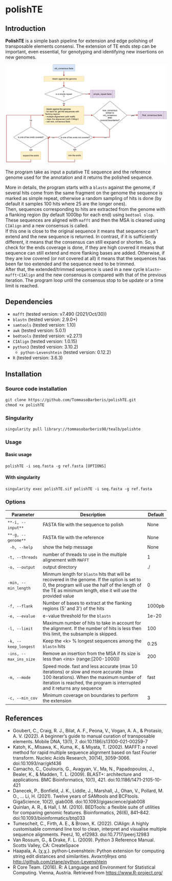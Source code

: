 # polishTE

## Introduction

**PolishTE** is a simple bash pipeline for extension and edge polishing of transposable elements consensi. The extension of TE ends step can be important, even essential, for genotyping and identifying new insertions on new genomes.

![](assets/workflow.svg)

The program take as input a putative TE sequence and the reference genome used for the annotation and it returns the polished sequence. 

More in details, the program starts with a `blastn` against the genome, if several hits come from the same fragment on the genome the sequence is marked as simple repeat, otherwise a random sampling of hits is done (by default it samples 100 hits where 25 are the longer ones). <br>
Then, sequences corresponding to hits are extracted from the genome with a flanking region (by default 1000bp for each end) using `bedtool slop`. These sequences are aligned with `mafft` and then the MSA is cleaned using `CIAlign` and a new consensus is called. <br>
If this one is close to the original sequence it means that sequence can't extend and the new sequence is returned. In contrast, if it is sufficiently different, it means that the consensus can still expand or shorten. So, a check for the ends coverage is done, if they are high covered it means that sequence can still extend and more flanking bases are added. Otherwise, if they are low covered (or not covered at all) it means that the sequences has been far too extended and the sequence need to be trimmed. <br>
After that, the extended/trimmed sequence is used in a new cycle `blastn`-`mafft`-`CIAlign` and the new consensus is compared with that of the previous iteration. The program loop until the consensus stop to be update or a time limit is reached.


## Dependencies

- `mafft` (tested version: v7.490 (2021/Oct/30))
- `blastn` (tested version: 2.9.0+)
- `samtools` (tested version: 1.10)
- `awk` (tested version: 5.0.1)
- `bedtools` (tested version: v2.27.1)
- `CIAlign` (tested version: 1.0.15)
- `python3` (tested version: 3.10.2)
    - `python-Levenshtein` (tested version: 0.12.2)
- `R` (tested version: 3.6.3)


## Installation

### Source code installation

```
git clone https://github.com/TommasoBarberis/polishTE.git
chmod +x polishTE
```

### Singularity

```
singularity pull library://tommasobarberis98/tealb/polishte
```

### Usage

#### Basic usage

```
polishTE -i seq.fasta -g ref.fasta [OPTIONS]
```

#### With singularity

```
singularity exec polishTE.sif polishTE -i seq.fasta -g ref.fasta
```

### Options

| Parameter | Description | Default |
| --------- | ----------- | ------- |
| `**-i, --input**` | FASTA file with the sequence to polish | None |
| `**-g, --genome**` | FASTA file with the reference | None |
|` -h, --help` | show the help message | None |
| `-t, --threads` | number of threads to use in the multiple alignement with `MAFFT` | 1 |
| `-o, --output` | output directory | ./ |
| `-min, --min_length` | Minmum length for `blastn` hits that will be recovered in the genome. If the option is set to 0, the program will use the half of the length of the TE as minimum length, else it will use the provided value | 0 |
| `-f, --flank`| Number of bases to extract at the flanking regions (5' and 3') of the hits | 1000pb |
| `-e, --evalue` | e-value threshold for the `blastn`| 1e-20 |
| `-l, --limit` | Maximum number of hits to take in account for the alignment. If the number of hits is less then this limit, the subsample is skipped. | 100 |
| `-k, --keep_longest` | Keep the \<k> % longest sequences among the `blastn` hits | 0.25 |
| `-ins, --max_ins_size` | Remove an insertion from the MSA if its size is less than \<ins> (range:[200-1000]) | 200 |
| `-m, --mode` | Speed mode. fast and less accurate (max 10 iterations) or slow and more accurate (max 100 iterations). When the maximum number of iteration is reached, the program is interrupted and it returns any sequence | fast |
| `-c, --min_cov` | Minimum coverage on boundaries to perform the extension | 3 |



## References

- Goubert, C., Craig, R. J., Bilat, A. F., Peona, V., Vogan, A. A., & Protasio, A. V. (2022). A beginner’s guide to manual curation of transposable elements. Mobile DNA, 13(1), 7. doi:10.1186/s13100-021-00259-7
- Katoh, K., Misawa, K., Kuma, K., & Miyata, T. (2002). MAFFT: a novel method for rapid multiple sequence alignment based on fast Fourier transform. Nucleic Acids Research, 30(14), 3059–3066. doi:10.1093/nar/gkf436
- Camacho, C., Coulouris, G., Avagyan, V., Ma, N., Papadopoulos, J., Bealer, K., & Madden, T. L. (2009). BLAST+: architecture and applications. BMC Bioinformatics, 10(1), 421. doi:10.1186/1471-2105-10-421
- Danecek, P., Bonfield, J. K., Liddle, J., Marshall, J., Ohan, V., Pollard, M. O., … Li, H. (2021). Twelve years of SAMtools and BCFtools. GigaScience, 10(2), giab008. doi:10.1093/gigascience/giab008
- Quinlan, A. R., & Hall, I. M. (2010). BEDTools: a flexible suite of utilities for comparing genomic features. Bioinformatics, 26(6), 841–842. doi:10.1093/bioinformatics/btq033
- Tumescheit, C., Firth, A. E., & Brown, K. (2022). CIAlign: A highly customisable command line tool to clean, interpret and visualise multiple sequence alignments. PeerJ, 10, e12983. doi:10.7717/peerj.12983
- Van Rossum, G., & Drake, F. L. (2009). Python 3 Reference Manual. Scotts Valley, CA: CreateSpace
- Haapala, A. (χ.χ.). python-Levenshtein: Python extension for computing string edit distances and similarities. Ανακτήθηκε από http://github.com/ztane/python-Levenshtein
- R Core Team. (2016). R: A Language and Environment for Statistical Computing. Vienna, Austria. Retrieved from https://www.R-project.org/